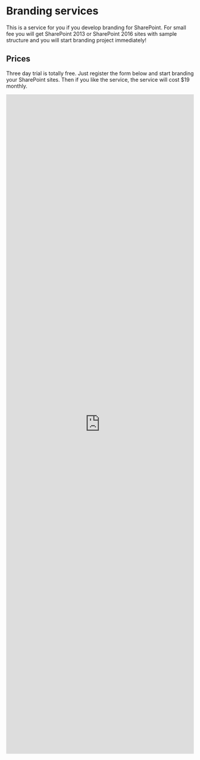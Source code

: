 # Branding services

This is a service for you if you develop branding for SharePoint. For small fee you will get SharePoint 2013 or SharePoint 2016 sites with sample structure and you will start branding project immediately!

## Prices
Three day trial is totally free. Just register the form below and start branding your SharePoint sites.
Then if you like the service, the service will cost $19 monthly.

<iframe src="https://docs.google.com/forms/d/e/1FAIpQLSfu2zbUvifVKMv0FTZpw1S5QhdYjMPKuZRCj5OvuKrAPwGLZw/viewform?embedded=true#start=embed" style="width:100%;height:1770px" frameborder="0" marginheight="0" marginwidth="0">Loading...</iframe>